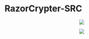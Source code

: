 # RazorCrypter-SRC


<p align="center">
<img src="https://s20.directupload.net/images/210222/s6gt7mls.png" ><br>


<p align="center">
<img src="https://s8.directupload.net/images/210222/49pg6ilu.png" ><br>
